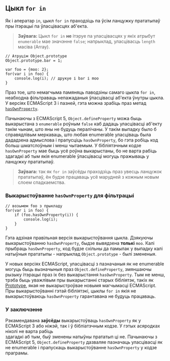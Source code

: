 ## Цыкл `for in`

Як і аператар `in`, цыкл `for in` праходзіць па ўсім ланцужку прататыпаў
пры ітэрацыі па ўласцівасцях аб'екта.

> **Заўвага:** Цыкл `for in` **не** ітэруе па уласцівасцях у якіх атрыбут
> `enumerable` мае значэнне `false`; напрыклад, уласцівасць `length`
> масіва (Array).

    // Атруцім Object.prototype
    Object.prototype.bar = 1;

    var foo = {moo: 2};
    for(var i in foo) {
        console.log(i); // друкуе і bar і moo
    }

Праз тое, што немагчыма памяняць паводзіны самаго цыкла `for in`, неабходна фільтраваць
непажаданыя ўласцівасці аб'екта ўнутры цыкла. У версіях ECMAScript 3 і пазней,
гэта можна зрабіць праз метад [`hasOwnProperty`](#object.hasownproperty).

Пачынаючы з ECMAScript 5, `Object.defineProperty` можа быць выкарыстана з
`enumerable` роўным `false` каб дадаць уласцівасці аб'екту такім чынам, што яны
не будуць пералічаны. У такім выпадку было б справядлівым меркаваць, што любая
enumerable уласціваць была дададзена адмыслова і прапусціць `hasOwnProperty`, бо
гэта робіць код больш шматслоўным і менш чытаемым. У бібліятэчным кодзе
`hasOwnProperty` мае быць усё роўна выкарыстаны, бо не варта рабіць здагадкі аб
тым якія enumerable ўласцівасці могуць пражываць у ланцужку прататыпаў.

> **Заўвага:** так як `for in` заўсёды праходзіць праз увесць ланцужок прататыпаў,
> ён будзе працаваць усё марудней з кожным новым слоем спадкаемства.

### Выкарыстоўванне `hasOwnProperty` для фільтрацыі

    // возьмем foo з прыкладу
    for(var i in foo) {
        if (foo.hasOwnProperty(i)) {
            console.log(i);
        }
    }

Гэта адзіная правільная версія выкарыстоўвання цыкла. Дзякуючы выкарыстоўванню
`hasOwnProperty`, быдзе вывядзена **толькі** `moo`.
Калі прыбраць `hasOwnProperty`, код будзе схільны да памылак у выпадку калі
натыўныя прататыпы - напрыклад `Object.prototype` - былі змененыя.

У новых версіях ECMAScript, уласцівасці з пазначаныя як не enumerable могуць быць
вызначыныя праз `Object.defineProperty`, змяншаючы рызыку ітэрацыі праз іх без
выкарыстання `hasOwnProperty`. Тым не менш, трэба быць уважлівым пры выкарыстанні
старых бібліятэк, такіх як [Prototype][1], якая не выкарыстроўвае новымя магчымасці
ECMAScript.
Пры выкарыстоўванні гэтай бібліятэкі, цыклы `for in` якія не выкарыстоўваюць
`hasOwnProperty` гарантавана не будуць працаваць.

### У заключэнне

Рэкамендавана **заўсёды** выкарыстоўваць `hasOwnProperty` як у ECMAScript 3 або
ніжэй, так і ў бібліатэчным кодзе. У гэтых асяродках ніколі не варта рабіць  
здагадкі аб тым, быў зменены натыўны прататып ці не. Пачынаючы з ECMAScript 5,
`Object.defineProperty` дазваляе пазначаць уласцівасці як не enumerable і прапускаць
выкарыстоўванне `hasOwnProperty` у кодзе праграмы.

[1]: http://www.prototypejs.org/
